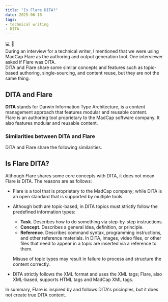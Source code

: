 ```yaml
---
title: "Is Flare DITA?"
date: 2025-06-18
tags: 
- technical writing
- DITA
---
```

💻 📝<br>
During an interview for a technical writer, I mentioned that we were using MadCap Flare as the authoring and output generation tool. One interviewer asked if Flare was DITA.    
DITA and Flare share some similar concepts and features such as topic-based authoring, single-sourcing, and content reuse, but they are not the same thing. 

## DITA and Flare
**DITA** stands for Darwin Information Type Architecture, is a content management approach that features modular and reusable content.    
Flare is an authoring tool proprietary to the MadCap software company. It also features modular and reusable content.     

### Similarities between DITA and Flare
DITA and Flare share the following similarities.    


## Is Flare DITA?
Although Flare shares some core concepts with DITA, it does not mean Flare is DITA. The reasons are as follows:
- Flare is a tool that is proprietary to the MadCap company; while DITA is an open standard that is supported by multiple tools. 
- Although both are topic-based, in DITA topics must strictly follow the predefined information types:
   - **Task**. Describes how to do something via step-by-step instructions.
   - **Concept**. Describes a general idea, definition, or principle. 
   - **Reference**. Describes command syntax, programming instructions, and other reference materials. In DITA, images, video files, or other files that need to appear in a topic are inserted via a reference to them.
     
    Misuse of topic types may result in failure to process and structure the content correctly.  
    
- DITA strictly follows the XML format and uses the XML tags; Flare, also XML-based, supports HTML tags and MadCap XML tags. <br> 

In summary, Flare is inspired by and follows DITA's pricinples, but it does not create true DITA content. 
